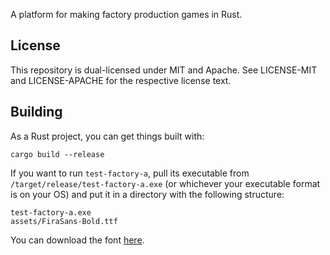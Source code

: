 A platform for making factory production games in Rust.

## License

This repository is dual-licensed under MIT and Apache.
See LICENSE-MIT and LICENSE-APACHE for the respective license text.

## Building

As a Rust project, you can get things built with:

`cargo build --release`

If you want to run `test-factory-a`, pull its executable from
`/target/release/test-factory-a.exe` (or whichever your executable
format is on your OS) and put it in a directory with the following
structure:

```
test-factory-a.exe
assets/FiraSans-Bold.ttf
```

You can download the font [here](https://fonts.google.com/specimen/Fira+Sans).
